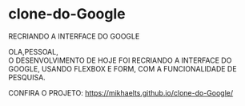 # clone-do-Google
RECRIANDO A INTERFACE DO GOOGLE

OLA,PESSOAL,   
O DESENVOLVIMENTO DE HOJE FOI RECRIANDO A INTERFACE DO GOOGLE,
USANDO FLEXBOX E FORM, COM A FUNCIONALIDADE DE PESQUISA.

CONFIRA O PROJETO: 
https://mikhaelts.github.io/clone-do-Google/
